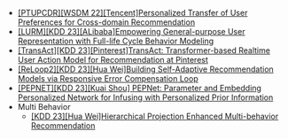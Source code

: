 - [[PTUPCDR][WSDM 22][Tencent]Personalized Transfer of User Preferences for Cross-domain Recommendation](https://arxiv.org/abs/2110.11154)
- [[LURM][KDD 23][ALibaba]Empowering General-purpose User Representation with Full-life Cycle Behavior Modeling](https://arxiv.org/pdf/2110.11337.pdf)
- [[TransAct][KDD 23][Pinterest]TransAct: Transformer-based Realtime User Action Model for Recommendation at Pinterest](https://arxiv.org/abs/2306.00248)
- [[ReLoop2][KDD 23][Hua Wei]Building Self-Adaptive Recommendation Models via Responsive Error Compensation Loop](https://arxiv.org/abs/2306.08808)
- [[PEPNET][KDD 23][Kuai Shou] PEPNet: Parameter and Embedding Personalized Network for Infusing with Personalized Prior Information](https://arxiv.org/abs/2302.01115)
- Multi Behavior
  - [[KDD 23][Hua Wei]Hierarchical Projection Enhanced Multi-behavior Recommendation](https://www.youtube.com/watch?v=VLlUSAGL7zg)
